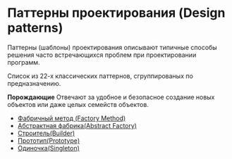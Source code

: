 # Паттерны проектирования (Design patterns)
Паттерны (шаблоны) проектирования описывают типичные способы решения часто встречающихся проблем при проектировании программ. 

Список из 22-х классических паттернов, сгруппированых по предназначению. 


**Порождающие** 
 Отвечают за удобное и безопасное создание новых объектов или даже целых семейств объектов.

 * [Фабричный метод (Factory Method)](https://refactoring.guru/ru/design-patterns/factory-method)
 * [Абстрактная фабрика(Abstract Factory)](https://refactoring.guru/ru/design-patterns/abstract-factory)
 * [Строитель(Builder)](https://refactoring.guru/ru/design-patterns/builder)
 * [Прототип(Prototype)](https://refactoring.guru/ru/design-patterns/prototype)
 * [Одиночка(Singleton)](https://refactoring.guru/ru/design-patterns/singleton)
